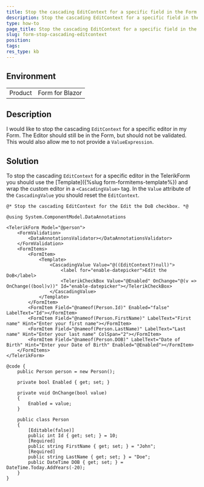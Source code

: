 ```yaml
---
title: Stop the cascading EditContext for a specific field in the Form
description: Stop the cascading EditContext for a specific field in the Form
type: how-to
page_title: Stop the cascading EditContext for a specific field in the Form
slug: form-stop-cascading-editcontext
position: 
tags: 
res_type: kb
---
```


## Environment
<table>
	<tbody>
		<tr>
			<td>Product</td>
			<td>Form for Blazor</td>
		</tr>
	</tbody>
</table>

## Description

I would like to stop the cascading `EditContext` for a specific editor in my Form. The Editor should still be in the Form, but should not be validated. This would also allow me to not provide a `ValueExpression`.

## Solution

To stop the cascading `EditContext` for a specific editor in the TelerikForm you should use the [Template]({%slug form-formitems-template%}) and wrap the custom editor in a `<CascadingValue>` tag. In the `Value` attribute of the `CascadingValue` you should reset the `EditContext`.

````CSHTML
@* Stop the cascading EditContext for the Edit the DoB checkbox. *@ 

@using System.ComponentModel.DataAnnotations

<TelerikForm Model="@person">
    <FormValidation>
        <DataAnnotationsValidator></DataAnnotationsValidator>
    </FormValidation>
    <FormItems>
        <FormItem>
            <Template>
                <CascadingValue Value="@((EditContext?)null)">
                    <label for="enable-datepicker">Edit the DoB</label>
                    <TelerikCheckBox Value="@Enabled" OnChange="@(v => OnChange((bool)v))" Id="enable-datepicker"></TelerikCheckBox>
                </CascadingValue>
            </Template>
        </FormItem>
        <FormItem Field="@nameof(Person.Id)" Enabled="false" LabelText="Id"></FormItem>
        <FormItem Field="@nameof(Person.FirstName)" LabelText="First name" Hint="Enter your first name"></FormItem>
        <FormItem Field="@nameof(Person.LastName)" LabelText="Last name" Hint="Enter your last name" ColSpan="2"></FormItem>
        <FormItem Field="@nameof(Person.DOB)" LabelText="Date of Birth" Hint="Enter your Date of Birth" Enabled="@Enabled"></FormItem>
    </FormItems>
</TelerikForm>

@code {
    public Person person = new Person();

    private bool Enabled { get; set; }

    private void OnChange(bool value)
    {
        Enabled = value;
    }

    public class Person
    {
        [Editable(false)]
        public int Id { get; set; } = 10;
        [Required]
        public string FirstName { get; set; } = "John";
        [Required]
        public string LastName { get; set; } = "Doe";
        public DateTime DOB { get; set; } = DateTime.Today.AddYears(-20);
    }
}
````